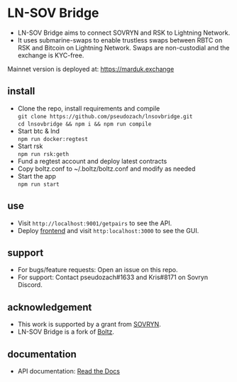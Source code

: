 # LN-SOV Bridge 

* LN-SOV Bridge aims to connect SOVRYN and RSK to Lightning Network.  
* It uses submarine-swaps to enable trustless swaps between RBTC on RSK and Bitcoin on Lightning Network. Swaps are non-custodial and the exchange is KYC-free.

Mainnet version is deployed at: https://marduk.exchange

## install
* Clone the repo, install requirements and compile  
`git clone https://github.com/pseudozach/lnsovbridge.git`  
`cd lnsovbridge && npm i && npm run compile`  
* Start btc & lnd  
`npm run docker:regtest`
* Start rsk  
`npm run rsk:geth`
* Fund a regtest account and deploy latest contracts  
* Copy boltz.conf to ~/.boltz/boltz.conf and modify as needed  
* Start the app  
`npm run start`

## use
* Visit `http://localhost:9001/getpairs` to see the API.
* Deploy [frontend](https://github.com/pseudozach/boltz-frontend) and visit `http:localhost:3000` to see the GUI.

## support
* For bugs/feature requests: Open an issue on this repo.  
* For support: Contact pseudozach#1633 and Kris#8171 on Sovryn Discord.

## acknowledgement
* This work is supported by a grant from [SOVRYN](https://sovryn.app).  
* LN-SOV Bridge is a fork of [Boltz](https://github.com/BoltzExchange/boltz-backend).

## documentation
* API documentation: [Read the Docs](https://docs.boltz.exchange/en/latest/)

